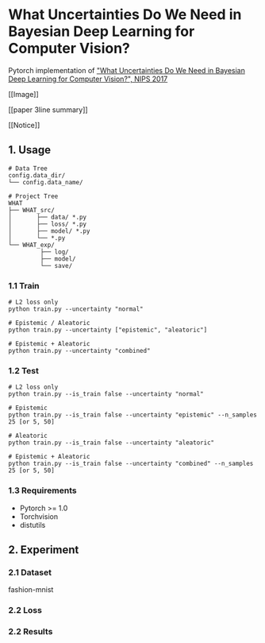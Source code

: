 # What Uncertainties Do We Need in Bayesian Deep Learning for Computer Vision?

Pytorch implementation of ["What Uncertainties Do We Need in Bayesian Deep Learning for Computer Vision?", NIPS 2017](https://arxiv.org/abs/1703.04977) 

[[Image]]

[[paper 3line summary]]

[[Notice]]



## 1. Usage

```
# Data Tree
config.data_dir/
└── config.data_name/

# Project Tree
WHAT
├── WHAT_src/
│       ├── data/ *.py
│       ├── loss/ *.py
│       ├── model/ *.py
│       └── *.py
└── WHAT_exp/
         ├── log/
         ├── model/
         └── save/         
```



### 1.1  Train

```
# L2 loss only 
python train.py --uncertainty "normal"

# Epistemic / Aleatoric 
python train.py --uncertainty ["epistemic", "aleatoric"]

# Epistemic + Aleatoric
python train.py --uncertainty "combined"
```



### 1.2 Test

```
# L2 loss only 
python train.py --is_train false --uncertainty "normal"

# Epistemic
python train.py --is_train false --uncertainty "epistemic" --n_samples 25 [or 5, 50]

# Aleatoric
python train.py --is_train false --uncertainty "aleatoric" 

# Epistemic + Aleatoric
python train.py --is_train false --uncertainty "combined" --n_samples 25 [or 5, 50]
```



### 1.3 Requirements

- Pytorch >= 1.0
- Torchvision
- distutils



## 2. Experiment

### 2.1 Dataset

fashion-mnist



### 2.2 Loss



### 2.2 Results


